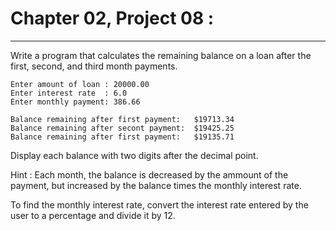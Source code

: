 # Chapter 02, Project 08 : 
----

Write a program that calculates the remaining balance on a loan after the first, second, and third month payments.

```
Enter amount of loan : 20000.00
Enter interest rate  : 6.0
Enter monthly payment: 386.66

Balance remaining after first payment:   $19713.34 
Balance remaining after secont payment:  $19425.25
Balance remaining after first payment:   $19135.71
```

Display each balance with two digits after the decimal point.

Hint : Each month, the balance is decreased by the ammount of the payment, but increased by the balance times
the monthly interest rate. 

To find the monthly interest rate, convert the interest rate entered by the user to a percentage and divide it by 12.